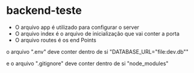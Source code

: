 # backend-teste 
- O arquivo app é utilizado para configurar o server
- O arquivo index é o arquivo de inicialização que vai conter a porta
- O arquivo routes é os end Points

o arquivo ".env" deve conter dentro de si
"DATABASE_URL="file:dev.db""

e o arquivo ".gitignore" deve conter dentro de si
"node_modules"

